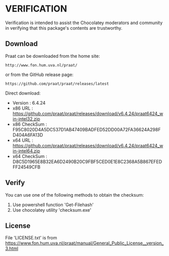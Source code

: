 # VERIFICATION
Verification is intended to assist the Chocolatey moderators and community in verifying that this package's contents are trustworthy.

## Download
Praat can be downloaded from the home site:  

    http://www.fon.hum.uva.nl/praat/
or from the GitHub release page:

    https://github.com/praat/praat/releases/latest

Direct download:   
- Version      : 6.4.24
- x86 URL      : https://github.com/praat/praat/releases/download/v6.4.24/praat6424_win-intel32.zip
- x86 CheckSum : F95C8020D4A5DC537D1AB47409BADFED52DD00A72FA36624A298FD404A6FA13D
- x64 URL      : https://github.com/praat/praat/releases/download/v6.4.24/praat6424_win-intel64.zip
- x64 CheckSum : D8C5D1965E8B32EA6D2490B20C9FBF5CED0E1E8C2368A5B867EFEDFF24549CFB

## Verify
You can use one of the following methods to obtain the checksum:
1. Use powershell function 'Get-Filehash'
2. Use chocolatey utility 'checksum.exe'

## License
File 'LICENSE.txt' is from https://www.fon.hum.uva.nl/praat/manual/General_Public_License__version_3.html
